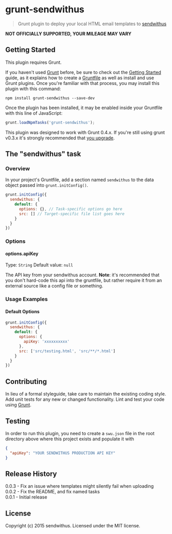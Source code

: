 grunt-sendwithus
===

> Grunt plugin to deploy your local HTML email templates to [sendwithus](https://sendwithus.com)

**NOT OFFICIALLY SUPPORTED, YOUR MILEAGE MAY VARY**

## Getting Started

This plugin requires Grunt.

If you haven't used [Grunt](http://gruntjs.com/) before, be sure to check out the [Getting Started](http://gruntjs.com/getting-started) guide, as it explains how to create a [Gruntfile](http://gruntjs.com/sample-gruntfile) as well as install and use Grunt plugins. Once you're familiar with that process, you may install this plugin with this command:

```shell
npm install grunt-sendwithus --save-dev
```

Once the plugin has been installed, it may be enabled inside your Gruntfile with this line of JavaScript:

```js
grunt.loadNpmTasks('grunt-sendwithus');
```

This plugin was designed to work with Grunt 0.4.x. If you're still using grunt v0.3.x it's strongly recommended that [you upgrade](http://gruntjs.com/upgrading-from-0.3-to-0.4).

## The "sendwithus" task

### Overview

In your project's Gruntfile, add a section named `sendwithus` to the data object passed into `grunt.initConfig()`.

```js
grunt.initConfig({
  sendwithus: {
    default: {
      options: {}, // Task-specific options go here
      src: [] // Target-specific file list goes here
    }
  }
})
```

### Options

#### options.apiKey

Type: `String`
Default value: `null`

The API key from your sendwithus account. **Note**: it's recommended that you don't hard-code this api into the gruntfile, but rather require it from an external source like a config file or something.

### Usage Examples

#### Default Options

```js
grunt.initConfig({
  sendwithus: {
    default: {
      options: {
        apiKey: 'xxxxxxxxxx'  
      },
      src: ['src/testing.html', 'src/**/*.html']
    }
  }
})
```

## Contributing

In lieu of a formal styleguide, take care to maintain the existing coding style. Add unit tests for any new or changed functionality. Lint and test your code using [Grunt](http://gruntjs.com/).

## Testing

In order to run this plugin, you need to create a `swu.json` file in the root directory above where this project exists and populate it with

```json
{
  "apiKey": "YOUR SENDWITHUS PRODUCTION API KEY"
}
```

## Release History

0.0.3 - Fix an issue where templates might silently fail when uploading  
0.0.2 - Fix the README, and fix named tasks  
0.0.1 - Initial release  

## License
Copyright (c) 2015 sendwithus. Licensed under the MIT license.
